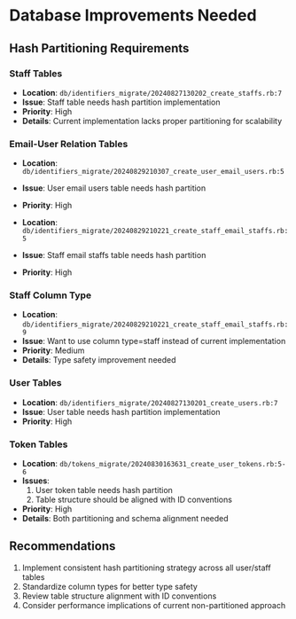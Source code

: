# Database Improvements Needed

## Hash Partitioning Requirements

### Staff Tables
- **Location**: `db/identifiers_migrate/20240827130202_create_staffs.rb:7`
- **Issue**: Staff table needs hash partition implementation
- **Priority**: High
- **Details**: Current implementation lacks proper partitioning for scalability

### Email-User Relation Tables
- **Location**: `db/identifiers_migrate/20240829210307_create_user_email_users.rb:5`
- **Issue**: User email users table needs hash partition
- **Priority**: High

- **Location**: `db/identifiers_migrate/20240829210221_create_staff_email_staffs.rb:5`
- **Issue**: Staff email staffs table needs hash partition  
- **Priority**: High

### Staff Column Type
- **Location**: `db/identifiers_migrate/20240829210221_create_staff_email_staffs.rb:9`
- **Issue**: Want to use column type=staff instead of current implementation
- **Priority**: Medium
- **Details**: Type safety improvement needed

### User Tables
- **Location**: `db/identifiers_migrate/20240827130201_create_users.rb:7`
- **Issue**: User table needs hash partition implementation
- **Priority**: High

### Token Tables
- **Location**: `db/tokens_migrate/20240830163631_create_user_tokens.rb:5-6`
- **Issues**: 
  1. User token table needs hash partition
  2. Table structure should be aligned with ID conventions
- **Priority**: High
- **Details**: Both partitioning and schema alignment needed

## Recommendations
1. Implement consistent hash partitioning strategy across all user/staff tables
2. Standardize column types for better type safety
3. Review table structure alignment with ID conventions
4. Consider performance implications of current non-partitioned approach